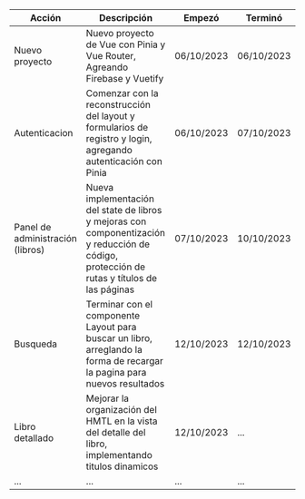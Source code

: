 | Acción          | Descripción     | Empezó          | Terminó         |
|-----------------|-------------------------|-----------------|-----------------|
| Nuevo proyecto  | Nuevo proyecto de Vue con Pinia y Vue Router, Agreando Firebase y Vuetify  | 06/10/2023      | 06/10/2023      |
| Autenticacion        | Comenzar con la reconstrucción del layout y  formularios de registro y login, agregando autenticación con Pinia | 06/10/2023      | 07/10/2023      |
| Panel de administración  (libros)    | Nueva implementación del state de libros y mejoras con componentización y reducción de código, protección de rutas y títulos de las páginas | 07/10/2023      | 10/10/2023      |
| Busqueda             | Terminar con el componente Layout para buscar un libro, arreglando la forma de recargar la pagina para nuevos resultados                 | 12/10/2023                  | 12/10/2023                  
| Libro detallado             | Mejorar la organización del HMTL en la vista del detalle del libro, implementando titulos dinamicos                     | 12/10/2023                  | ...                  
| ...             | ...                     | ...                  | ...                  